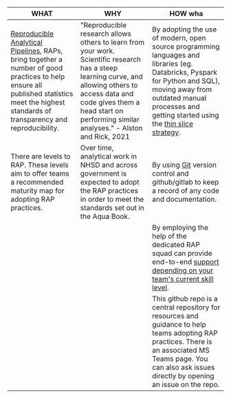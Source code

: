| **WHAT**                                                                                                                                                                                                          | **WHY**                                                                                                                                                                                                                                        | **HOW**                                                                                       wha                                                                                                                                                                             |
|-------------------------------------------------------------------------------------------------------------------------------------------------------------------------------------------------------------------|------------------------------------------------------------------------------------------------------------------------------------------------------------------------------------------------------------------------------------------------|----------------------------------------------------------------------------------------------------------------------------------------------------------------------------------------------------------------------------------------------------------------------------|
| [Reproducible Analytical Pipelines](/what-is-RAP.md),  RAPs, bring together a number of good  practices to help ensure all published  statistics meet the highest standards of  transparency and reproducibility. | "Reproducible research allows others to learn from your work. Scientific research has a  steep learning curve, and allowing others to  access data and code gives them a head  start on performing similar analyses."  - Alston and Rick, 2021 | By adopting the use of modern, open source  programming languages and libraries  (eg. Databricks, Pyspark for Python and SQL),  moving away from outdated manual processes and  getting started using the [thin slice strategy](/rollout-approach/thin-slice-strategy.md). |
| There are levels to RAP. These levels  aim to offer teams a recommended  maturity map for adopting RAP practices.                                                                                                 | Over time, analytical work in NHSD and across  government is expected to adopt the RAP  practices in order to meet the standards set  out in the Aqua Book.                                                                                    | By using [Git](/development-approach/01_intro-to-git) version control and github/gitlab to keep  a record of any code and documentation.                                                                                                                                   |
|                                                                                                                                                                                                                   |                                                                                                                                                                                                                                                | By employing the help of the dedicated RAP squad can provide end-to-end [support depending on your team's  current skill level](/rollout-approach/support-models.md).                                                                                                      |
|                                                                                                                                                                                                                   |                                                                                                                                                                                                                                                | This github repo is a central repository for resources and  guidance to help teams adopting RAP practices. There  is an associated MS Teams page. You can also ask  issues directly by opening an issue on the repo.                                                       |
